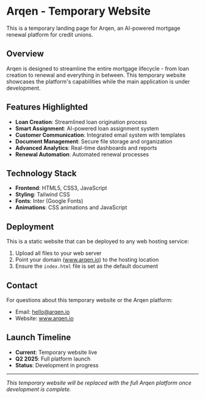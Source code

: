 # Arqen - Temporary Website

This is a temporary landing page for Arqen, an AI-powered mortgage renewal platform for credit unions.

## Overview

Arqen is designed to streamline the entire mortgage lifecycle - from loan creation to renewal and everything in between. This temporary website showcases the platform's capabilities while the main application is under development.

## Features Highlighted

- **Loan Creation**: Streamlined loan origination process
- **Smart Assignment**: AI-powered loan assignment system
- **Customer Communication**: Integrated email system with templates
- **Document Management**: Secure file storage and organization
- **Advanced Analytics**: Real-time dashboards and reports
- **Renewal Automation**: Automated renewal processes

## Technology Stack

- **Frontend**: HTML5, CSS3, JavaScript
- **Styling**: Tailwind CSS
- **Fonts**: Inter (Google Fonts)
- **Animations**: CSS animations and JavaScript

## Deployment

This is a static website that can be deployed to any web hosting service:

1. Upload all files to your web server
2. Point your domain (www.arqen.io) to the hosting location
3. Ensure the `index.html` file is set as the default document

## Contact

For questions about this temporary website or the Arqen platform:
- Email: hello@arqen.io
- Website: www.arqen.io

## Launch Timeline

- **Current**: Temporary website live
- **Q2 2025**: Full platform launch
- **Status**: Development in progress

---

*This temporary website will be replaced with the full Arqen platform once development is complete.* 
